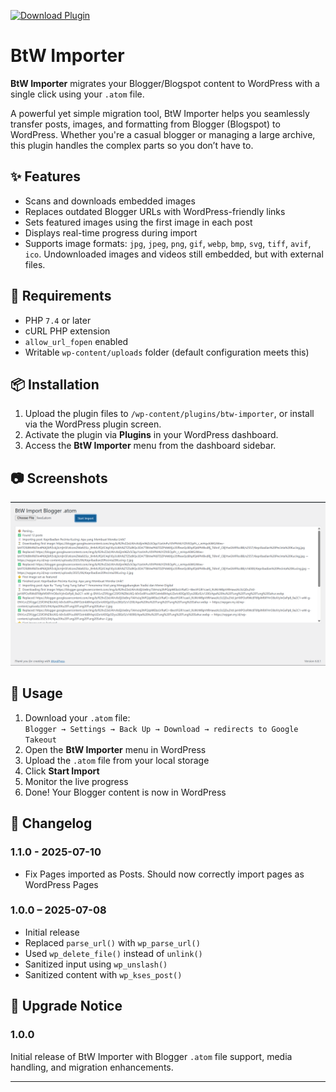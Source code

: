 [![Download Plugin](https://img.shields.io/badge/download_plugin-000?style=for-the-badge&logo=download&logoColor=white)](https://nasikin.web.id/download/btw-importer-v1.1.0.zip)

# BtW Importer

**BtW Importer** migrates your Blogger/Blogspot content to WordPress with a single click using your `.atom` file.

A powerful yet simple migration tool, BtW Importer helps you seamlessly transfer posts, images, and formatting from Blogger (Blogspot) to WordPress. Whether you're a casual blogger or managing a large archive, this plugin handles the complex parts so you don’t have to.

## ✨ Features

- Scans and downloads embedded images  
- Replaces outdated Blogger URLs with WordPress-friendly links  
- Sets featured images using the first image in each post  
- Displays real-time progress during import  
- Supports image formats: `jpg`, `jpeg`, `png`, `gif`, `webp`, `bmp`, `svg`, `tiff`, `avif`, `ico`. Undownloaded images and videos still embedded, but with external files.

## 📝 Requirements

- PHP `7.4` or later  
- cURL PHP extension  
- `allow_url_fopen` enabled  
- Writable `wp-content/uploads` folder (default configuration meets this)

## 📦 Installation

1. Upload the plugin files to `/wp-content/plugins/btw-importer`, or install via the WordPress plugin screen.  
2. Activate the plugin via **Plugins** in your WordPress dashboard.  
3. Access the **BtW Importer** menu from the dashboard sidebar.

## 📷 Screenshots

![Process Screenshot](https://raw.githubusercontent.com/mnasikin/btw-importer/refs/heads/main/assets/screenshot.png)

## 🚀 Usage

1. Download your `.atom` file:  
   `Blogger → Settings → Back Up → Download → redirects to Google Takeout`
2. Open the **BtW Importer** menu in WordPress  
3. Upload the `.atom` file from your local storage  
4. Click **Start Import**  
5. Monitor the live progress  
6. Done! Your Blogger content is now in WordPress

## 🧾 Changelog

### 1.1.0 - 2025-07-10
- Fix Pages imported as Posts. Should now correctly import pages as WordPress Pages


### 1.0.0 – 2025-07-08
- Initial release  
- Replaced `parse_url()` with `wp_parse_url()`  
- Used `wp_delete_file()` instead of `unlink()`  
- Sanitized input using `wp_unslash()`  
- Sanitized content with `wp_kses_post()`

## 📢 Upgrade Notice

### 1.0.0
Initial release of BtW Importer with Blogger `.atom` file support, media handling, and migration enhancements.

---
